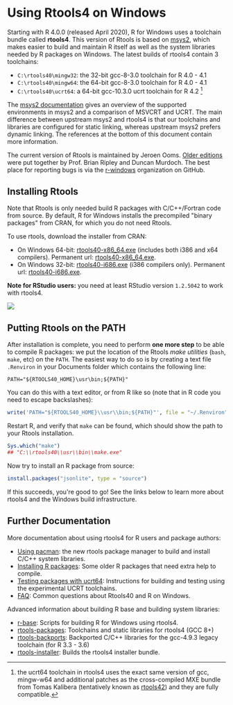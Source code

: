 # Using Rtools4 on Windows

Starting with R 4.0.0 (released April 2020), R for Windows uses a toolchain bundle called **rtools4**. This version of Rtools is based on [msys2](https://www.msys2.org/), which makes easier to build and maintain R itself as well as the system libraries needed by R packages on Windows. The latest builds of rtools4 contain 3 toolchains:

 - `C:\rtools40\mingw32`: the 32-bit gcc-8-3.0 toolchain for R 4.0 - 4.1
 - `C:\rtools40\mingw64`: the 64-bit gcc-8-3.0 toolchain for R 4.0 - 4.1
 - `C:\rtools40\ucrt64`: a 64-bit gcc-10.3.0 ucrt toolchain for R 4.2 [^1]

The [msys2 documentation](https://www.msys2.org/docs/environments/#msvcrt-vs-ucrt) gives an overview of the supported environments in msys2 and a comparison of MSVCRT and UCRT. The main difference between upstream msys2 and rtools4 is that our toolchains and libraries are configured for static linking, whereas upstream msys2 prefers dynamic linking. The references at the bottom of this document contain more information.

The current version of Rtools is maintained by Jeroen Ooms. [Older editions](https://cran.r-project.org/bin/windows/Rtools/history.html) were put together by Prof. Brian Ripley and Duncan Murdoch. The best place for reporting bugs is via the [r-windows](https://github.com/r-windows) organization on GitHub.

## Installing Rtools

Note that Rtools is only needed build R packages with C/C++/Fortran code from source. By default, R for Windows installs the precompiled "binary packages" from CRAN, for which you do not need Rtools.

To use rtools, download the installer from CRAN:

 - On Windows 64-bit: [rtools40-x86_64.exe](https://cran.r-project.org/bin/windows/Rtools/rtools40-x86_64.exe) (includes both i386 and x64 compilers). Permanent url: [rtools40-x86_64.exe](https://github.com/r-windows/rtools-installer/releases/download/2022-01-25/rtools40-x86_64.exe).
 - On Windows 32-bit: [rtools40-i686.exe](https://cran.r-project.org/bin/windows/Rtools/rtools40-i686.exe) (i386 compilers only). Permanent url: [rtools40-i686.exe](https://github.com/r-windows/rtools-installer/releases/download/2020-05-05/rtools40-i686.exe).
 
__Note for RStudio users:__ you need at least RStudio version `1.2.5042` to work with rtools4.


![](https://user-images.githubusercontent.com/216319/79896057-25fa8000-8408-11ea-9069-d01bfbd67786.png)


## Putting Rtools on the PATH

After installation is complete, you need to perform __one more step__ to be able to compile R packages: we put the location of the Rtools _make utilities_ (`bash`, `make`, etc) on the `PATH`. The easiest way to do so is by creating a text file `.Renviron` in your Documents folder which contains the following line:

```
PATH="${RTOOLS40_HOME}\usr\bin;${PATH}"
```

You can do this with a text editor, or from R like so (note that in R code you need to escape backslashes):

```r
write('PATH="${RTOOLS40_HOME}\\usr\\bin;${PATH}"', file = "~/.Renviron", append = TRUE)
```

Restart R, and verify that `make` can be found, which should show the path to your Rtools installation.

```r
Sys.which("make")
## "C:\\rtools40\\usr\\bin\\make.exe"
```

Now try to install an R package from source:

```r
install.packages("jsonlite", type = "source")
```

If this succeeds, you're good to go! See the links below to learn more about rtools4 and the Windows build infrastructure.


## Further Documentation

More documentation about using rtools4 for R users and package authors:

 - [Using pacman](https://github.com/r-windows/docs/blob/master/rtools40.md#readme): the new rtools package manager to build and install C/C++ system libraries.
 - [Installing R packages](https://github.com/r-windows/docs/blob/master/packages.md#readme): Some older R packages that need extra help to compile.
 - [Testing packages with ucrt64](https://github.com/r-windows/docs/blob/master/ucrt.md#readme): Instructions for building and testing using the experimental UCRT toolchains.
 - [FAQ](https://github.com/r-windows/docs/blob/master/faq.md#readme): Common questions about Rtools40 and R on Windows.

Advanced information about building R base and building system libraries:

 - [r-base](https://github.com/r-windows/r-base#readme): Scripts for building R for Windows using rtools4.
 - [rtools-packages](https://github.com/r-windows/rtools-packages#readme): Toolchains and static libraries for rtools4 (GCC 8+)
 - [rtools-backports](https://github.com/r-windows/rtools-backports#readme): Backported C/C++ libraries for the gcc-4.9.3 legacy toolchain (for R 3.3 - 3.6)
 - [rtools-installer](https://github.com/r-windows/rtools-installer#readme): Builds the rtools4 installer bundle.

[^1]: the ucrt64 toolchain in rtools4 uses the exact same version of gcc, mingw-w64 and additional patches as the cross-compiled MXE bundle from Tomas Kalibera (tentatively known as [rtools42](https://developer.r-project.org/WindowsBuilds/winutf8/ucrt3/howto.html)) and they are fully compatible.
